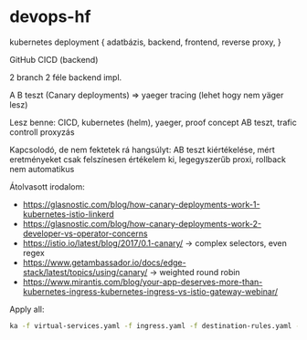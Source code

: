 # devops-hf

kubernetes deployment {
    adatbázis,
    backend,
    frontend,
    reverse proxy,
}

GitHub CICD (backend)

2 branch 2 féle backend impl.

A B teszt (Canary deployments) => yaeger tracing (lehet hogy nem yäger lesz)


Lesz benne: CICD, kubernetes (helm), yaeger, proof concept AB teszt, trafic controll proxyzás

Kapcsolodó, de nem fektetek rá hangsúlyt: AB teszt kiértékelése, mért eretményeket csak felszínesen értékelem ki, legegyszerűb proxi, rollback nem automatikus

Átolvasott irodalom:

- https://glasnostic.com/blog/how-canary-deployments-work-1-kubernetes-istio-linkerd
- https://glasnostic.com/blog/how-canary-deployments-work-2-developer-vs-operator-concerns
- https://istio.io/latest/blog/2017/0.1-canary/ -> complex selectors, even regex
- https://www.getambassador.io/docs/edge-stack/latest/topics/using/canary/ -> weighted round robin
- https://www.mirantis.com/blog/your-app-deserves-more-than-kubernetes-ingress-kubernetes-ingress-vs-istio-gateway-webinar/

Apply all:

```bash
ka -f virtual-services.yaml -f ingress.yaml -f destination-rules.yaml -f deployments-be.yaml -f deployments-fe.yaml -f services.yaml -f database.yaml
```
